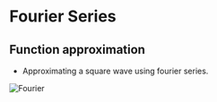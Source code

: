 # Fourier Series

## Function approximation
- Approximating a square wave using fourier series.

![Fourier](fourier.gif)